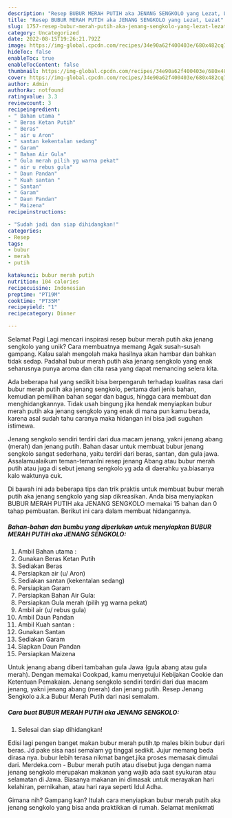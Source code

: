 ```yaml
---
description: "Resep BUBUR MERAH PUTIH aka JENANG SENGKOLO yang Lezat, Lezat"
title: "Resep BUBUR MERAH PUTIH aka JENANG SENGKOLO yang Lezat, Lezat"
slug: 1757-resep-bubur-merah-putih-aka-jenang-sengkolo-yang-lezat-lezat
category: Uncategorized
date: 2022-08-15T19:26:21.792Z
image: https://img-global.cpcdn.com/recipes/34e90a62f400403e/680x482cq70/bubur-merah-putih-aka-jenang-sengkolo-foto-resep-utama.jpg
hideToc: false
enableToc: true
enableTocContent: false
thumbnail: https://img-global.cpcdn.com/recipes/34e90a62f400403e/680x482cq70/bubur-merah-putih-aka-jenang-sengkolo-foto-resep-utama.jpg
cover: https://img-global.cpcdn.com/recipes/34e90a62f400403e/680x482cq70/bubur-merah-putih-aka-jenang-sengkolo-foto-resep-utama.jpg
author: Admin
authorAv: notfound
ratingvalue: 3.3
reviewcount: 3
recipeingredient:
- " Bahan utama "
- " Beras Ketan Putih"
- " Beras"
- " air u Aron"
- " santan kekentalan sedang"
- " Garam"
- " Bahan Air Gula"
- " Gula merah pilih yg warna pekat"
- " air u rebus gula"
- " Daun Pandan"
- " Kuah santan "
- " Santan"
- " Garam"
- " Daun Pandan"
- " Maizena"
recipeinstructions:

- "Sudah jadi dan siap dihidangkan!"
categories:
- Resep
tags:
- bubur
- merah
- putih

katakunci: bubur merah putih 
nutrition: 104 calories
recipecuisine: Indonesian
preptime: "PT19M"
cooktime: "PT35M"
recipeyield: "1"
recipecategory: Dinner

---
```



Selamat Pagi Lagi mencari inspirasi resep bubur merah putih aka jenang sengkolo yang unik? Cara membuatnya memang Agak susah-susah gampang. Kalau salah mengolah maka hasilnya akan hambar dan bahkan tidak sedap. Padahal bubur merah putih aka jenang sengkolo yang enak seharusnya punya aroma dan cita rasa yang dapat memancing selera kita.


Ada beberapa hal yang sedikit bisa berpengaruh terhadap kualitas rasa dari bubur merah putih aka jenang sengkolo, pertama dari jenis bahan, kemudian pemilihan bahan segar dan bagus, hingga cara membuat dan menghidangkannya. Tidak usah bingung jika hendak menyiapkan bubur merah putih aka jenang sengkolo yang enak di mana pun kamu berada, karena asal sudah tahu caranya maka hidangan ini bisa jadi suguhan istimewa.

Jenang sengkolo sendiri terdiri dari dua macam jenang, yakni jenang abang (merah) dan jenang putih. Bahan dasar untuk membuat bubur jenang sengkolo sangat sederhana, yaitu terdiri dari beras, santan, dan gula jawa. Assalamualaikum teman-temanIni resep jenang Abang atau bubur merah putih atau juga di sebut jenang sengkolo yg ada di daerahku ya.biasanya kalo waktunya cuk.


Di bawah ini ada beberapa tips dan trik praktis untuk membuat bubur merah putih aka jenang sengkolo yang siap dikreasikan. Anda bisa menyiapkan BUBUR MERAH PUTIH aka JENANG SENGKOLO memakai 15 bahan dan 0 tahap pembuatan. Berikut ini cara dalam membuat hidangannya.

<!--inarticleads1-->

##### Bahan-bahan dan bumbu yang diperlukan untuk menyiapkan BUBUR MERAH PUTIH aka JENANG SENGKOLO:

1. Ambil  Bahan utama :
1. Gunakan  Beras Ketan Putih
1. Sediakan  Beras
1. Persiapkan  air (u/ Aron)
1. Sediakan  santan (kekentalan sedang)
1. Persiapkan  Garam
1. Persiapkan  Bahan Air Gula:
1. Persiapkan  Gula merah (pilih yg warna pekat)
1. Ambil  air (u/ rebus gula)
1. Ambil  Daun Pandan
1. Ambil  Kuah santan :
1. Gunakan  Santan
1. Sediakan  Garam
1. Siapkan  Daun Pandan
1. Persiapkan  Maizena


Untuk jenang abang diberi tambahan gula Jawa (gula abang atau gula merah). Dengan memakai Cookpad, kamu menyetujui Kebijakan Cookie dan Ketentuan Pemakaian. Jenang sengkolo sendiri terdiri dari dua macam jenang, yakni jenang abang (merah) dan jenang putih. Resep Jenang Sengkolo a.k.a Bubur Merah Putih dari nasi semalam. 

<!--inarticleads2-->

##### Cara buat BUBUR MERAH PUTIH aka JENANG SENGKOLO:


1. Selesai dan siap dihidangkan!

Edisi lagi pengen banget makan bubur merah putih.tp males bikin bubur dari beras. Jd pake sisa nasi semalam yg tinggal sedikit. Jujur memang beda dirasa nya. bubur lebih terasa nikmat banget.jika proses memasak dimulai dari. Merdeka.com - Bubur merah putih atau disebut juga dengan nama jenang sengkolo merupakan makanan yang wajib ada saat syukuran atau selamatan di Jawa. Biasanya makanan ini dimasak untuk merayakan hari kelahiran, pernikahan, atau hari raya seperti Idul Adha. 

Gimana nih? Gampang kan? Itulah cara menyiapkan bubur merah putih aka jenang sengkolo yang bisa anda praktikkan di rumah. Selamat menikmati
